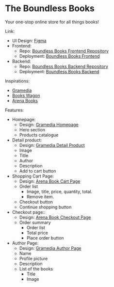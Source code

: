 # The Boundless Books
Your one-stop online store for all things books!

Link: 
- UI Design: [Figma](https://www.figma.com/design/ltfVj92yGg1SX09zZ2WQY4/Boundless-Books?node-id=0-1&t=CqVHK9ooblmj6MDz-1)
- Frontend:
  - Repo: [Boundless Books Frontend Repository](https://github.com/myusufuw/boundless-books-frontend)
  - Deployment: [Boundless Books Frontend](https://boundless-books.myusufuw.com/)
- Backend:
  - Repo: [Boundless Books Backend Repository](https://github.com/myusufuw/boundless-books-backend)
  - Deployment: [Boundless Books Backend](https://boundless-books-api.myusufuw.com/)


Inspirations: 
- [Gramedia](https://www.gramedia.com/)
- [Books Wagon](https://www.bookswagon.com/)
- [Arena Books](https://arena-book-shop.myshopify.com/cart)

Features:
- Homepage: 
  - Design: [Gramedia Homepage](https://www.gramedia.com/)
  - Hero section
  - Products catalogue
- Detail product:
  - Design: [Gramedia Detail Product](https://www.gramedia.com/products/atomic-habits-perubahan-kecil-yang-memberikan-hasil-luar-biasa)
  - Image
  - Title
  - Author
  - Description
  - Add to cart button
- Shopping Cart Page:
  - Design: [Arena Book Cart Page](https://arena-book-shop.myshopify.com/cart)
  - Order list
    - Image, title, price, quantity, total.
    - Remove item.
  - Checkout button
  - Continue shopping button
- Checkout page::
  - Design: [Arena Book Checkout Page](https://arena-book-shop.myshopify.com/checkouts/cn/Z2NwLXVzLWVhc3QxOjAxSjAySDY5SEg1VE5KODRXUUNBM1NaREhT?preview_theme_id=50568167505)
  - Order summary
    - Order list
    - Total price
    - Place order button
- Author Page:
  - Design: [Gramedia Author Page](https://www.gramedia.com/author/author-james-clear)
  - Name
  - Profile picture
  - Description
  - List of the books
    -  Title
    -  Image
